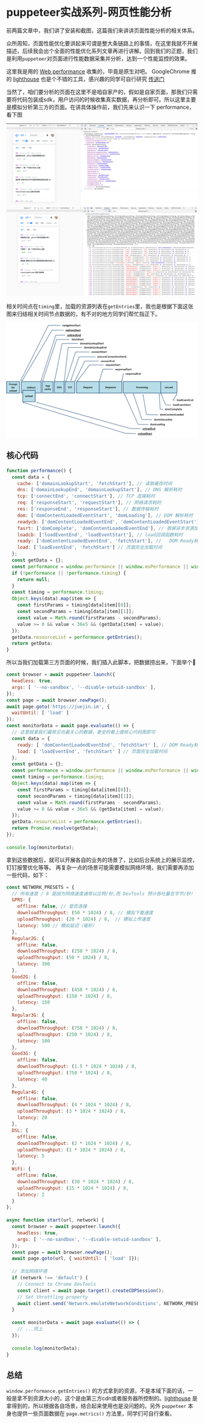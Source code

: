 # puppeteer实战系列-网页性能分析

前两篇文章中，我们讲了安装和截图，这篇我们来讲讲页面性能分析的相关体系。

众所周知，页面性能优化要讲起来可谓是整大条链路上的事情，在这里我就不开展描述，后续我会出个全面的性能优化系列文章再进行讲解。回到我们的正题，我们是利用`puppeteer`对页面进行性能数据采集并分析，达到一个性能监控的效果。

这里我是用的 [Web performance](https://developer.mozilla.org/en-US/docs/Learn/Performance) 收集的，毕竟是原生对吧。 GoogleChrome 推的 [lighthouse](https://github.com/GoogleChrome/lighthouse) 也是个不错的工具，感兴趣的同学可自行研究 [传送门](https://github.com/GoogleChrome/lighthouse)

当然了，咱们要分析的页面在这里不是咱自家产的，假如是自家页面，那我们只需要将代码包装成sdk，用户访问的时候收集真实数据，再分析即可。所以这里主要是模拟分析第三方的页面。在讲具体操作前，我们先来认识一下 performance，看下图

![](./img/juejin.png)
![](./img/getEntries.png)

相关时间点在`timing`里，加载的资源列表在`getEntries`里，我也是根据下面这张图来归结相关时间节点数据的，有不对的地方同学们帮忙指正下。

![](./img/timing-overview.png)

## 核心代码

```js
function performance() {
  const data = {
    cache: ['domainLookupStart', 'fetchStart'], // 读取缓存时间
    dns: ['domainLookupEnd', 'domainLookupStart'], // DNS 解析耗时
    tcp: ['connectEnd', 'connectStart'], // TCP 连接耗时
    req: ['responseStart', 'requestStart'], // 网络请求耗时
    res: ['responseEnd', 'responseStart'], // 数据传输耗时
    dom: ['domContentLoadedEventStart', 'domLoading'], // DOM 解析耗时
    readycb: ['domContentLoadedEventEnd', 'domContentLoadedEventStart'], // domContentLoaded回调函数耗时
    fasrt: ['domComplete', 'domContentLoadedEventEnd'], // 首屏异步资源加载耗时，即domContentLoaded和load之间加载的资源，一般为图片加载，JS异步加载的资源
    loadcb: ['loadEventEnd', 'loadEventStart'], // load回调函数耗时
    ready: ['domContentLoadedEventEnd', 'fetchStart'], // 	DOM Ready耗时，白屏时间
    load: ['loadEventEnd', 'fetchStart'] //	页面完全加载时间
  };
  const getData = {};
  const performance = window.performance || window.msPerformance || window.webkitPerformance;
  if (!performance || !performance.timing) {
    return null;
  }
  const timing = performance.timing;
  Object.keys(data).map(item => {
    const firstParams = timing[data[item][0]];
    const secondParams = timing[data[item][1]];
    const value = Math.round(firstParams - secondParams);
    value >= 0 && value < 36e5 && (getData[item] = value);
  });
  getData.resourceList = performance.getEntries();
  return getData;
}
```

所以当我们加载第三方页面的时候，我们插入此脚本，把数据捞出来，下面举个🌰

```js
const browser = await puppeteer.launch({
  headless: true,
  args: [ '--no-sandbox', '--disable-setuid-sandbox' ],
});
const page = await browser.newPage();
await page.goto('https://juejin.im', {
  waitUntil: [ 'load' ]
});
const monitorData = await page.evaluate(() => {
  // 这里就拿我们最常见也最关心的数据，更全的看上面核心代码图即可
  const data = {
    ready: [ 'domContentLoadedEventEnd', 'fetchStart' ], // DOM Ready耗时，白屏时间
    load: [ 'loadEventEnd', 'fetchStart' ] // 页面完全加载时间
  };
  const getData = {};
  const performance = window.performance || window.msPerformance || window.webkitPerformance;
  const timing = performance.timing;
  Object.keys(data).map(item => {
    const firstParams = timing[data[item][0]];
    const secondParams = timing[data[item][1]];
    const value = Math.round(firstParams - secondParams);
    value >= 0 && value < 36e5 && (getData[item] = value);
  });
  getData.resourceList = performance.getEntries();
  return Promise.resolve(getData);
});

console.log(monitorData);
```

拿到这些数据后，就可以开展各自的业务的场景了，比如后台系统上的展示监控，钉钉报警优化等等。
再复杂一点的场景可能需要模拟网络环境，我们需要再添加一些代码，如下：

```js
const NETWORK_PRESETS = {
  // 所有速度 / 8 是因为网络速度通常以比特/秒,而 DevTools 预计吞吐量在字节/秒! （1字节 = 8比特）
  GPRS: {
    offline: false, // 是否连接
    downloadThroughput: (50 * 1024) / 8, // 模拟下载速度
    uploadThroughput: (20 * 1024) / 8,  // 模拟上传速度 
    latency: 500 // 模拟延迟（毫秒）
  },
  Regular2G: {
    offline: false,
    downloadThroughput: (250 * 1024) / 8,
    uploadThroughput: (50 * 1024) / 8,
    latency: 300
  },
  Good2G: {
    offline: false,
    downloadThroughput: (450 * 1024) / 8,
    uploadThroughput: (150 * 1024) / 8,
    latency: 150
  },
  Regular3G: {
    offline: false,
    downloadThroughput: (750 * 1024) / 8,
    uploadThroughput: (250 * 1024) / 8,
    latency: 100
  },
  Good3G: {
    offline: false,
    downloadThroughput: (1.5 * 1024 * 1024) / 8,
    uploadThroughput: (750 * 1024) / 8,
    latency: 40
  },
  Regular4G: {
    offline: false,
    downloadThroughput: (4 * 1024 * 1024) / 8,
    uploadThroughput: (3 * 1024 * 1024) / 8,
    latency: 20
  },
  DSL: {
    offline: false,
    downloadThroughput: (2 * 1024 * 1024) / 8,
    uploadThroughput: (1 * 1024 * 1024) / 8,
    latency: 5
  },
  WiFi: {
    offline: false,
    downloadThroughput: (30 * 1024 * 1024) / 8,
    uploadThroughput: (15 * 1024 * 1024) / 8,
    latency: 2
  }
};

async function start(url, network) {
  const browser = await puppeteer.launch({
    headless: true,
    args: [ '--no-sandbox', '--disable-setuid-sandbox' ],
  });
  const page = await browser.newPage();
  await page.goto(url, { waitUntil: [ 'load' ]});

  // 添加网络环境
  if (network !== 'default') {
    // Connect to Chrome DevTools
    const client = await page.target().createCDPSession();
    // Set throttling property
    await client.send('Network.emulateNetworkConditions', NETWORK_PRESETS[network]);
  }

  const monitorData = await page.evaluate(() => {
    // ...同上
  });

  console.log(monitorData);
}
```

## 总结

`window.performance.getEntries()` 的方式拿到的资源，不是本域下面的话，一般是拿不到资源大小的，这个是由第三方cdn或者服务器所控制的。[lighthouse](https://github.com/GoogleChrome/lighthouse) 是拿得到的，所以根据各自场景，结合起来使用也是没问题的。另外 `puppeteer` 本身也提供一些页面数据在 `page.metrics()` 方法里，同学们可自行查看。
